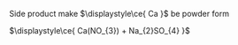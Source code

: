 Side product 
make $\displaystyle\ce{ Ca }$ be powder form

$\displaystyle\ce{ Ca(NO_{3}) + Na_{2}SO_{4} }$











